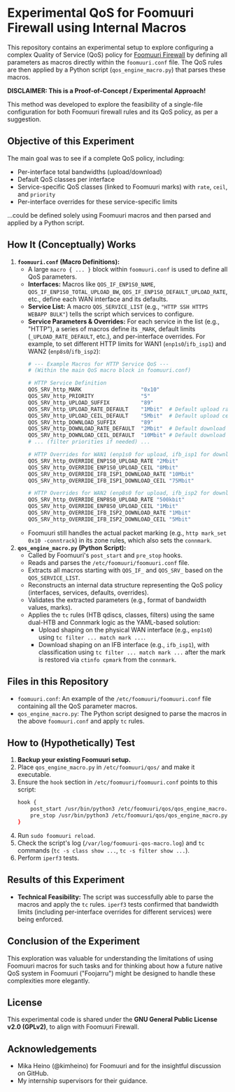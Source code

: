 # Experimental QoS for Foomuuri Firewall using Internal Macros

This repository contains an experimental setup to explore configuring a complex Quality of Service (QoS) policy for [Foomuuri Firewall](https://github.com/FoobarOy/foomuuri) by defining all parameters as macros directly within the `foomuuri.conf` file. The QoS rules are then applied by a Python script (`qos_engine_macro.py`) that parses these macros.

**DISCLAIMER: This is a Proof-of-Concept / Experimental Approach!**

This method was developed to explore the feasibility of a single-file configuration for both Foomuuri firewall rules and its QoS policy, as per a suggestion.

## Objective of this Experiment

The main goal was to see if a complete QoS policy, including:
* Per-interface total bandwidths (upload/download)
* Default QoS classes per interface
* Service-specific QoS classes (linked to Foomuuri marks) with `rate`, `ceil`, and `priority`
* Per-interface overrides for these service-specific limits

...could be defined solely using Foomuuri macros and then parsed and applied by a Python script.

## How It (Conceptually) Works

1.  **`foomuuri.conf` (Macro Definitions):**
    * A large `macro { ... }` block within `foomuuri.conf` is used to define all QoS parameters.
    * **Interfaces:** Macros like `QOS_IF_ENP1S0_NAME`, `QOS_IF_ENP1S0_TOTAL_UPLOAD_BW`, `QOS_IF_ENP1S0_DEFAULT_UPLOAD_RATE`, etc., define each WAN interface and its defaults.
    * **Service List:** A macro `QOS_SERVICE_LIST` (e.g., `"HTTP SSH HTTPS WEBAPP BULK"`) tells the script which services to configure.
    * **Service Parameters & Overrides:** For each service in the list (e.g., "HTTP"), a series of macros define its `_MARK`, default limits (`_UPLOAD_RATE_DEFAULT`, etc.), and per-interface overrides. For example, to set different HTTP limits for WAN1 (`enp1s0`/`ifb_isp1`) and WAN2 (`enp8s0`/`ifb_isp2`):
        ```bash
        # --- Example Macros for HTTP Service QoS ---
        # (Within the main QoS macro block in foomuuri.conf)

        # HTTP Service Definition
        QOS_SRV_http_MARK                   "0x10"
        QOS_SRV_http_PRIORITY               "5"
        QOS_SRV_http_UPLOAD_SUFFIX          "89"
        QOS_SRV_http_UPLOAD_RATE_DEFAULT    "1Mbit"  # Default upload rate for HTTP
        QOS_SRV_http_UPLOAD_CEIL_DEFAULT    "5Mbit"  # Default upload ceil for HTTP
        QOS_SRV_http_DOWNLOAD_SUFFIX        "89"
        QOS_SRV_http_DOWNLOAD_RATE_DEFAULT  "2Mbit"  # Default download rate for HTTP
        QOS_SRV_http_DOWNLOAD_CEIL_DEFAULT  "10Mbit" # Default download ceil for HTTP
        # ... (filter priorities if needed) ...

        # HTTP Overrides for WAN1 (enp1s0 for upload, ifb_isp1 for download)
        QOS_SRV_http_OVERRIDE_ENP1S0_UPLOAD_RATE "2Mbit"
        QOS_SRV_http_OVERRIDE_ENP1S0_UPLOAD_CEIL "8Mbit"
        QOS_SRV_http_OVERRIDE_IFB_ISP1_DOWNLOAD_RATE "10Mbit"
        QOS_SRV_http_OVERRIDE_IFB_ISP1_DOWNLOAD_CEIL "75Mbit"

        # HTTP Overrides for WAN2 (enp8s0 for upload, ifb_isp2 for download)
        QOS_SRV_http_OVERRIDE_ENP8S0_UPLOAD_RATE "500kbit"
        QOS_SRV_http_OVERRIDE_ENP8S0_UPLOAD_CEIL "1Mbit"
        QOS_SRV_http_OVERRIDE_IFB_ISP2_DOWNLOAD_RATE "1Mbit"
        QOS_SRV_http_OVERRIDE_IFB_ISP2_DOWNLOAD_CEIL "5Mbit"
        ```
    * Foomuuri still handles the actual packet marking (e.g., `http mark_set 0x10 -conntrack`) in its zone rules, which also sets the `connmark`.
2.  **`qos_engine_macro.py` (Python Script):**
    * Called by Foomuuri's `post_start` and `pre_stop` hooks.
    * Reads and parses the `/etc/foomuuri/foomuuri.conf` file.
    * Extracts all macros starting with `QOS_IF_` and `QOS_SRV_` based on the `QOS_SERVICE_LIST`.
    * Reconstructs an internal data structure representing the QoS policy (interfaces, services, defaults, overrides).
    * Validates the extracted parameters (e.g., format of bandwidth values, marks).
    * Applies the `tc` rules (HTB qdiscs, classes, filters) using the same dual-HTB and Connmark logic as the YAML-based solution:
        * Upload shaping on the physical WAN interface (e.g., `enp1s0`) using `tc filter ... match mark ...`.
        * Download shaping on an IFB interface (e.g., `ifb_isp1`), with classification using `tc filter ... match mark ...` after the mark is restored via `ctinfo cpmark` from the `connmark`.

## Files in this Repository

* `foomuuri.conf`: An example of the `/etc/foomuuri/foomuuri.conf` file containing all the QoS parameter macros.
* `qos_engine_macro.py`: The Python script designed to parse the macros in the above `foomuuri.conf` and apply `tc` rules.

## How to (Hypothetically) Test

1.  **Backup your existing Foomuuri setup.**
2.  Place `qos_engine_macro.py` in `/etc/foomuuri/qos/` and make it executable.
3.  Ensure the `hook` section in `/etc/foomuuri/foomuuri.conf` points to this script:
    ```bash
    hook {
        post_start /usr/bin/python3 /etc/foomuuri/qos/qos_engine_macro.py --start --config-file /etc/foomuuri/foomuuri.conf
        pre_stop /usr/bin/python3 /etc/foomuuri/qos/qos_engine_macro.py --stop --config-file /etc/foomuuri/foomuuri.conf
    }
    ```
4.  Run `sudo foomuuri reload`.
5.  Check the script's log (`/var/log/foomuuri-qos-macro.log`) and `tc` commands (`tc -s class show ...`, `tc -s filter show ...`).
6.  Perform `iperf3` tests.

## Results of this Experiment

* **Technical Feasibility:** The script was successfully able to parse the macros and apply the `tc` rules. `iperf3` tests confirmed that bandwidth limits (including per-interface overrides for different services) were being enforced.

## Conclusion of the Experiment

This exploration was valuable for understanding the limitations of using Foomuuri macros for such tasks and for thinking about how a future native QoS system in Foomuuri ("Foojarru") might be designed to handle these complexities more elegantly.

## License

This experimental code is shared under the **GNU General Public License v2.0 (GPLv2)**, to align with Foomuuri Firewall.

## Acknowledgements
* Mika Heino (@kimheino) for Foomuuri and for the insightful discussion on GitHub.
* My internship supervisors for their guidance.
